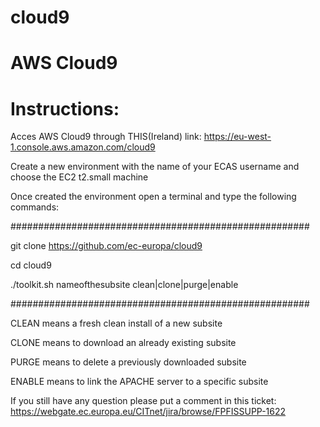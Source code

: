# cloud9

# AWS Cloud9

# Instructions:

Acces AWS Cloud9 through THIS(Ireland) link: https://eu-west-1.console.aws.amazon.com/cloud9

Create a new environment with the name of your ECAS username and choose the EC2 t2.small machine

Once created the environment open a terminal and type the following commands:

######################################################

git clone https://github.com/ec-europa/cloud9

cd cloud9

./toolkit.sh nameofthesubsite clean|clone|purge|enable

######################################################

CLEAN means a fresh clean install of a new subsite

CLONE means to download an already existing subsite

PURGE means to delete a previously downloaded subsite

ENABLE means to link the APACHE server to a specific subsite

If you still have any question please put a comment in this ticket: https://webgate.ec.europa.eu/CITnet/jira/browse/FPFISSUPP-1622
